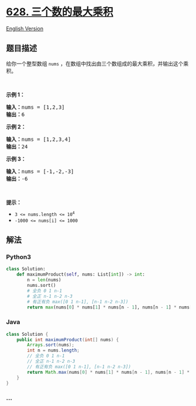# [628. 三个数的最大乘积](https://leetcode-cn.com/problems/maximum-product-of-three-numbers)

[English Version](https://cdn.jsdelivr.net/gh/doocs/leetcode@main/solution/0600-0699/0628.Maximum%20Product%20of%20Three%20Numbers/README_EN.md)

## 题目描述

<!-- 这里写题目描述 -->

<p>给你一个整型数组 <code>nums</code> ，在数组中找出由三个数组成的最大乘积，并输出这个乘积。</p>

<p> </p>

<p><strong>示例 1：</strong></p>

<pre>
<strong>输入：</strong>nums = [1,2,3]
<strong>输出：</strong>6
</pre>

<p><strong>示例 2：</strong></p>

<pre>
<strong>输入：</strong>nums = [1,2,3,4]
<strong>输出：</strong>24
</pre>

<p><strong>示例 3：</strong></p>

<pre>
<strong>输入：</strong>nums = [-1,-2,-3]
<strong>输出：</strong>-6
</pre>

<p> </p>

<p><strong>提示：</strong></p>

<ul>
	<li><code>3 <= nums.length <= 10<sup>4</sup></code></li>
	<li><code>-1000 <= nums[i] <= 1000</code></li>
</ul>


## 解法

<!-- 这里可写通用的实现逻辑 -->

<!-- tabs:start -->

### **Python3**

<!-- 这里可写当前语言的特殊实现逻辑 -->

```python
class Solution:
    def maximumProduct(self, nums: List[int]) -> int:
        n = len(nums)
        nums.sort()
        # 全负 0 1 n-1
        # 全正 n-1 n-2 n-3
        # 有正有负 max([0 1 n-1], [n-1 n-2 n-3])
        return max(nums[0] * nums[1] * nums[n - 1], nums[n - 1] * nums[n - 2] * nums[n - 3])
```

### **Java**

<!-- 这里可写当前语言的特殊实现逻辑 -->

```java
class Solution {
    public int maximumProduct(int[] nums) {
        Arrays.sort(nums);
        int n = nums.length;
        // 全负 0 1 n-1
        // 全正 n-1 n-2 n-3
        // 有正有负 max([0 1 n-1], [n-1 n-2 n-3])
        return Math.max(nums[0] * nums[1] * nums[n - 1], nums[n - 1] * nums[n - 2] * nums[n - 3]);
    }
}
```

### **...**

```

```

<!-- tabs:end -->
